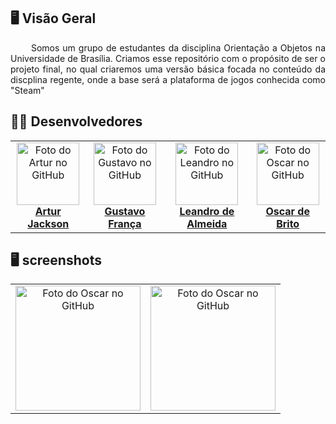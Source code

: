## 🖥️ Visão Geral

<p align="justify"> &emsp;&emsp;
  Somos um grupo de estudantes da disciplina Orientação a Objetos na Universidade de Brasília. Criamos esse repositório com o propósito de ser o projeto final, no qual criaremos uma versão básica focada no conteúdo da discplina regente, onde a base será a plataforma de jogos conhecida como "Steam"
</p>

## 🧑‍💻 Desenvolvedores
    
<table>
  <tr>
    <td align="center">
      <a href="#">
        <img src="https://avatars.githubusercontent.com/u/100738244?v=4" width="100px;" alt="Foto do Artur no GitHub"/><br>
        <sub>
          <b><a href="https://github.com/artur-jack">Artur Jackson</a></b>
        </sub>
      </a>
    </td>
    <td align="center">
      <a href="#">
        <img src="https://avatars.githubusercontent.com/u/61592832?v=4" width="100px;" alt="Foto do Gustavo no GitHub"/><br>
        <sub>
          <b><a href="https://github.com/gustavofbs">Gustavo França</a></b>
        </sub>
      </a>
    </td>
    <td align="center">
      <a href="#">
        <img src="https://avatars.githubusercontent.com/u/90487905?v=4" width="100px;" alt="Foto do Leandro no GitHub "/><br>
        <sub>
          <b><a href="https://github.com/leomitx10">Leandro de Almeida</a></b>
        </sub>
      </a>
    </td>
    <td align="center">
      <a href="#">
        <img src="https://avatars.githubusercontent.com/u/98489703?v=4" width="100px;" alt="Foto do Oscar no GitHub"/><br>
        <sub>
          <b><a href="https://github.com/OscarDeBrito">Oscar de Brito</a></b>
        </sub>
      </a>
    </td>
  </tr>
</table>

## 🖥️ screenshots
<table>
  <tr>
    <td align="center">
      <img src="https://raw.githubusercontent.com/leomitx10/Steam-Downgrade/main/Steam_Downgrade/Screenshots/Captura%20de%20tela%20de%202023-02-20%2015-23-48.png" width="200px;" alt="Foto do Oscar no GitHub"/><br>
    </td>
    <td align="center">
      <img src="https://raw.githubusercontent.com/leomitx10/Steam-Downgrade/main/Steam_Downgrade/Screenshots/Captura%20de%20tela%20de%202023-02-20%2015-24-14.png" width="200px;" alt="Foto do Oscar no GitHub"/><br>
    </td>
  </tr>
</table>
